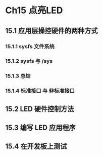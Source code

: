 # Ch15 点亮LED

## 15.1 应用层操控硬件的两种方式

### 15.1.1 sysfs 文件系统

### 15.1.2 sysfs 与 /sys

### 15.1.3 总结

### 15.1.4 标准接口 与 非标准接口

## 15.2 LED 硬件控制方法

## 15.3 编写 LED 应用程序

## 15.4 在开发板上测试